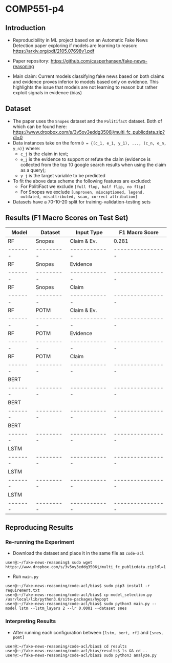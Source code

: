 # COMP551-p4

## Introduction
* Reproducibility in ML project based on an Automatic Fake News Detection paper exploring if models are learning to reason: https://arxiv.org/pdf/2105.07698v1.pdf

* Paper repository: https://github.com/casperhansen/fake-news-reasoning

* Main claim: Current models classifying fake news based on both claims and evidence proves inferior to models based only on evidence. This highlights the issue that models are not learning to reason but rather exploit signals in evidence (bias)

## Dataset

* The paper uses the `Snopes` dataset and the `Politifact` dataset. Both of which can be found here: https://www.dropbox.com/s/3v5oy3eddg3506j/multi_fc_publicdata.zip?dl=0
* Data instances take on the form `D = {(c_1, e_1, y_1), ..., (c_n, e_n, y_n)}` where:
	- `c_j` is the claim in text; 
	- `e_j` is the evidence to support or refute the claim (evidence is collected from the top 10 google search results when using the claim as a query);
	- `y_j` is the target variable to be predicted 
* To fit the above data scheme the following features are excluded: 
	- For PolitiFact we exclude `[full flop, half flip, no flip]`
	- For Snopes we exclude `[unproven, miscaptioned, legend, outdated, misattributed, scam, correct attribution]`
* Datasets have a 70-10-20 split for training-validation-testing sets

## Results (F1 Macro Scores on Test Set)

| Model | Dataset | Input Type | F1 Macro Score |
|-------|---------|------------|----------------|
| RF    | Snopes  | Claim & Ev.|      0.281     |
|-------|---------|------------|----------------|
| RF	| Snopes  | Evidence   |		|
|-------|---------|------------|----------------| 		
| RF    | Snopes  | Claim      |	        |	
|-------|---------|------------|----------------|
| RF    | POTM    | Claim & Ev.|                |
|-------|---------|------------|----------------|
| RF	| POTM	  | Evidence   |	        |	
|-------|---------|------------|----------------|
| RF    | POTM    | Claim      |                |
|-------|---------|------------|----------------|
| BERT  |         |            |                |
|-------|---------|------------|----------------|
| BERT	|	  |	       |                |		
|-------|---------|------------|----------------|
| BERT	|	  |	       |                | 
|-------|---------|------------|----------------|
| LSTM	|	  |	       |                |
|-------|---------|------------|----------------|
| LSTM	|	  |            |                |
|-------|---------|------------|----------------|
| LSTM	|         |	       |	        |
|-------|---------|------------|----------------|
## Reproducing Results

### Re-running the Experiment
* Download the dataset and place it in the same file as `code-acl`
```
user@:~/fake-news-reasoning$ sudo wget https://www.dropbox.com/s/3v5oy3eddg3506j/multi_fc_publicdata.zip?dl=1
```

* Run `main.py`
```
user@:~/fake-news-reasoning/code-acl/bias$ sudo pip3 install -r requirement.txt
user@:~/fake-news-reasoning/code-acl/bias$ cp model_selection.py /usr/local/lib/python3.8/site-packages/hypopt
user@:~/fake-news-reasoning/code-acl/bias$ sudo python3 main.py --model lstm --lstm_layers 2 --lr 0.0001 --dataset snes   
```

### Interpreting Results
* After running each configuration between `[lstm, bert, rf]` and `[snes, pomt]`
```
user@:~/fake-news-reasoning/code-acl/bias$ cd results
user@:~/fake-news-reasoning/code-acl/bias/results$ ls && cd ..
user@:~/fake-news-reasoning/code-acl/bias$ sudo python3 analyze.py
```
 
